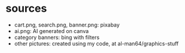 # sources

- cart.png, search.png, banner.png: pixabay
- ai.png: AI generated on canva
- category banners: bing with filters
- other pictures: created using my code, at al-man64/graphics-stuff

